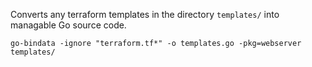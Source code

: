 Converts any terraform templates in the directory `templates/` into managable Go source code.

```
go-bindata -ignore "terraform.tf*" -o templates.go -pkg=webserver templates/
```
